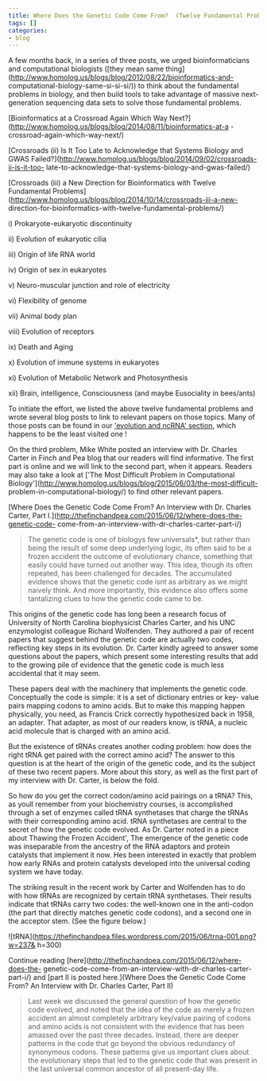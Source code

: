 ```yaml
---
title: Where Does the Genetic Code Come From?  (Twelve Fundamental Problems for Bioinformatics)
tags: []
categories:
- blog
---
```

A few months back, in a series of three posts, we urged bioinformaticians and
computational biologists ([they mean same
thing](http://www.homolog.us/blogs/blog/2012/08/22/bioinformatics-and-
computational-biology-same-si-si-si/)) to think about the fundamental problems
in biology, and then build tools to take advantage of massive next-generation
sequencing data sets to solve those fundamental problems.
<!--more-->

[Bioinformatics at a Crossroad Again Which Way
Next?](http://www.homolog.us/blogs/blog/2014/08/11/bioinformatics-at-a
-crossroad-again-which-way-next/)

[Crossroads (ii) Is It Too Late to Acknowledge that Systems Biology and GWAS
Failed?](http://www.homolog.us/blogs/blog/2014/09/02/crossroads-ii-is-it-too-
late-to-acknowledge-that-systems-biology-and-gwas-failed/)

[Crossroads (iii) a New Direction for Bioinformatics with Twelve Fundamental
Problems](http://www.homolog.us/blogs/blog/2014/10/14/crossroads-iii-a-new-
direction-for-bioinformatics-with-twelve-fundamental-problems/)

>

i) Prokaryote-eukaryotic discontinuity

ii) Evolution of eukaryotic cilia

iii) Origin of life RNA world

iv) Origin of sex in eukaryotes

v) Neuro-muscular junction and role of electricity

vi) Flexibility of genome

vii) Animal body plan

viii) Evolution of receptors

ix) Death and Aging

x) Evolution of immune systems in eukaryotes

xi) Evolution of Metabolic Network and Photosynthesis

xii) Brain, intelligence, Consciousness (and maybe Eusociality in bees/ants)

To initiate the effort, we listed the above twelve fundamental problems and
wrote several blog posts to link to relevant papers on those topics. Many of
those posts can be found in our ['evolution and ncRNA'
section](http://www.homolog.us/blogs/ncrna/), which happens to be the least
visited one !

On the third problem, Mike White posted an interview with Dr. Charles Carter
in Finch and Pea blog that our readers will find informative. The first part
is online and we will link to the second part, when it appears. Readers may
also take a look at ['The Most Difficult Problem in Computational
Biology'](http://www.homolog.us/blogs/blog/2015/06/03/the-most-difficult-
problem-in-computational-biology/) to find other relevant papers.

[Where Does the Genetic Code Come From? An Interview with Dr. Charles Carter,
Part I.](http://thefinchandpea.com/2015/06/12/where-does-the-genetic-code-
come-from-an-interview-with-dr-charles-carter-part-i/)

> The genetic code is one of biologys few universals*, but rather than being
the result of some deep underlying logic, its often said to be a frozen
accident the outcome of evolutionary chance, something that easily could have
turned out another way. This idea, though its often repeated, has been
challenged for decades. The accumulated evidence shows that the genetic code
isnt as arbitrary as we might naively think. And more importantly, this
evidence also offers some tantalizing clues to how the genetic code came to
be.

This origins of the genetic code has long been a research focus of University
of North Carolina biophysicist Charles Carter, and his UNC enzymologist
colleague Richard Wolfenden. They authored a pair of recent papers that
suggest behind the genetic code are actually two codes, reflecting key steps
in its evolution. Dr. Carter kindly agreed to answer some questions about the
papers, which present some interesting results that add to the growing pile of
evidence that the genetic code is much less accidental that it may seem.

These papers deal with the machinery that implements the genetic code.
Conceptually the code is simple: it is a set of dictionary entries or key-
value pairs mapping codons to amino acids. But to make this mapping happen
physically, you need, as Francis Crick correctly hypothesized back in 1958, an
adapter. That adapter, as most of our readers know, is tRNA, a nucleic acid
molecule that is charged with an amino acid.

But the existence of tRNAs creates another coding problem: how does the right
tRNA get paired with the correct amino acid? The answer to this question is at
the heart of the origin of the genetic code, and its the subject of these two
recent papers. More about this story, as well as the first part of my
interview with Dr. Carter, is below the fold.

So how do you get the correct codon/amino acid pairings on a tRNA? This, as
youll remember from your biochemistry courses, is accomplished through a set
of enzymes called tRNA synthetases that charge the tRNAs with their
corresponding amino acid. tRNA synthetases are central to the secret of how
the genetic code evolved. As Dr. Carter noted in a piece about Thawing the
Frozen Accident', The emergence of the genetic code was inseparable from the
ancestry of the RNA adaptors and protein catalysts that implement it now. Hes
been interested in exactly that problem how early RNAs and protein catalysts
developed into the universal coding system we have today.

The striking result in the recent work by Carter and Wolfenden has to do with
how tRNAs are recognized by certain tRNA synthetases. Their results indicate
that tRNAs carry two codes: the well-known one in the anti-codon (the part
that directly matches genetic code codons), and a second one in the acceptor
stem. (See the figure below.)

![tRNA](https://thefinchandpea.files.wordpress.com/2015/06/trna-001.png?w=237&
h=300)

Continue reading [here](http://thefinchandpea.com/2015/06/12/where-does-the-
genetic-code-come-from-an-interview-with-dr-charles-carter-part-i/) and [part
II is posted here.](Where Does the Genetic Code Come From? An Interview with
Dr. Charles Carter, Part II)

> Last week we discussed the general question of how the genetic code evolved,
and noted that the idea of the code as merely a frozen accident an almost
completely arbitrary key/value pairing of codons and amino acids is not
consistent with the evidence that has been amassed over the past three
decades. Instead, there are deeper patterns in the code that go beyond the
obvious redundancy of synonymous codons. These patterns give us important
clues about the evolutionary steps that led to the genetic code that was
present in the last universal common ancestor of all present-day life.

